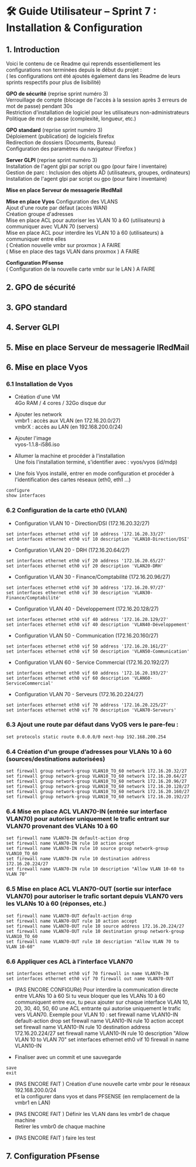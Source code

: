 # 🛠️ Guide Utilisateur – Sprint 7 : Installation & Configuration    

## 1. Introduction    
Voici le contenu de ce Readme qui reprends essentiellement les configurations non terminées depuis le début du projet :  
( les configurations ont été ajoutés également dans les Readme de leurs sprints respectifs pour plus de lisibilité)  

**GPO de sécurité** (reprise sprint numéro 3)   
Verrouillage de compte (blocage de l'accès à la session après 3 erreurs de mot de passe) pendant 30s   
Restriction d'installation de logiciel pour les utilisateurs non-administrateurs  
Politique de mot de passe (complexité, longueur, etc.)  

**GPO standard** (reprise sprint numéro 3)  
Déploiement (publication) de logiciels firefox  
Redirection de dossiers (Documents, Bureau)  
Configuration des paramètres du navigateur (Firefox )  

**Server GLPI** (reprise sprint numéro 3)  
Installation de l'agent glpi par script ou gpo (pour faire l inventaire)  
Gestion de parc : Inclusion des objets AD (utilisateurs, groupes, ordinateurs)  
Installation de l'agent glpi par script ou gpo (pour faire l inventaire)  

**Mise en place Serveur de messagerie IRedMail** 

**Mise en place Vyos** 
Configuration des VLANS  
Ajout d'une route par défaut (accès WAN)  
Création groupe d'adresses  
Mise en place ACL pour autoriser les VLAN 10 à 60 (utilisateurs) à communiquer avec VLAN 70 (servers)  
Mise en place ACL pour interdire les VLAN 10 à 60 (utilisateurs) à communiquer entre elles  
( Création nouvelle vmbr sur proxmox ) A FAIRE   
( Mise en place des tags VLAN dans proxmox ) A FAIRE  

**Configuration PFsense**  
( Configuration de la nouvelle carte vmbr sur le LAN ) A FAIRE  


## 2. GPO de sécurité  

## 3. GPO standard  

## 4. Server GLPI  

## 5. Mise en place Serveur de messagerie IRedMail  

## 6. Mise en place Vyos  

### 6.1 Installation de Vyos  
- Création d'une VM   
4Go RAM / 4 cores / 32Go disque dur  

- Ajouter les network  
vmbr1 : accès aux VLAN (en 172.16.20.0/27)  
vmbrX : accès au LAN (en 192.168.200.0/24)  

- Ajouter l'image  
vyos-1.1.8-i586.iso  

- Allumer la machine et procéder à l'installation  
Une fois l'installation terminé, s'identifier avec : vyos/vyos (id/mdp)  

- Une fois Vyos installé, entrer en mode configuration et procéder à l'identification des cartes réseaux (eth0, eth1 ...)  
``` vyos  
configure  
show interfaces    
```

### 6.2 Configuration de la carte eth0 (VLAN) 

- Configuration VLAN 10 - Direction/DSI (172.16.20.32/27)  
``` vyos  
set interfaces ethernet eth0 vif 10 address '172.16.20.33/27'  
set interfaces ethernet eth0 vif 10 description 'VLAN10-Direction/DSI'  
```   

- Configuration VLAN 20 - DRH (172.16.20.64/27)  
``` vyos  
set interfaces ethernet eth0 vif 20 address '172.16.20.65/27'  
set interfaces ethernet eth0 vif 20 description 'VLAN20-DRH'  
```  

- Configuration VLAN 30 - Finance/Comptabilité (172.16.20.96/27)   
``` vyos  
set interfaces ethernet eth0 vif 30 address '172.16.20.97/27'  
set interfaces ethernet eth0 vif 30 description 'VLAN30-Finance/Comptabilité'  
```  

- Configuration VLAN 40 - Développement (172.16.20.128/27)  
``` vyos  
set interfaces ethernet eth0 vif 40 address '172.16.20.129/27'  
set interfaces ethernet eth0 vif 40 description 'VLAN40-Développement'  
```  

- Configuration VLAN 50 - Communication (172.16.20.160/27)  
``` vyos  
set interfaces ethernet eth0 vif 50 address '172.16.20.161/27'  
set interfaces ethernet eth0 vif 50 description 'VLAN50-Communication'  
```  

- Configuration VLAN 60 - Service Commercial (172.16.20.192/27)  
``` vyos  
set interfaces ethernet eth0 vif 60 address '172.16.20.193/27'  
set interfaces ethernet eth0 vif 60 description 'VLAN60-ServiceCommercial'  
``` 

- Configuration VLAN 70 - Serveurs (172.16.20.224/27)  
``` vyos  
set interfaces ethernet eth0 vif 70 address '172.16.20.225/27'  
set interfaces ethernet eth0 vif 70 description 'VLAN70-Serveurs'  
``` 

### 6.3 Ajout une route par défaut dans VyOS vers le pare-feu :  
``` vyos  
set protocols static route 0.0.0.0/0 next-hop 192.168.200.254  
``` 

### 6.4 Création d'un groupe d’adresses pour VLANs 10 à 60 (sources/destinations autorisées)  
``` vyos  
set firewall group network-group VLAN10_TO_60 network 172.16.20.32/27  
set firewall group network-group VLAN10_TO_60 network 172.16.20.64/27  
set firewall group network-group VLAN10_TO_60 network 172.16.20.96/27  
set firewall group network-group VLAN10_TO_60 network 172.16.20.128/27  
set firewall group network-group VLAN10_TO_60 network 172.16.20.160/27  
set firewall group network-group VLAN10_TO_60 network 172.16.20.192/27  
``` 

### 6.4  Mise en place ACL VLAN70-IN (entrée sur interface VLAN70)  pour autoriser uniquement le trafic entrant sur VLAN70 provenant des VLANs 10 à 60  
``` vyos  
set firewall name VLAN70-IN default-action drop  
set firewall name VLAN70-IN rule 10 action accept  
set firewall name VLAN70-IN rule 10 source group network-group VLAN10_TO_60  
set firewall name VLAN70-IN rule 10 destination address 172.16.20.224/27  
set firewall name VLAN70-IN rule 10 description "Allow VLAN 10-60 to VLAN 70"  
```  

### 6.5 Mise en place ACL VLAN70-OUT (sortie sur interface VLAN70) pour autoriser le trafic sortant depuis VLAN70 vers les VLANs 10 à 60 (réponses, etc.)  
``` vyos  
set firewall name VLAN70-OUT default-action drop  
set firewall name VLAN70-OUT rule 10 action accept  
set firewall name VLAN70-OUT rule 10 source address 172.16.20.224/27  
set firewall name VLAN70-OUT rule 10 destination group network-group VLAN10_TO_60  
set firewall name VLAN70-OUT rule 10 description "Allow VLAN 70 to VLAN 10-60"  
```  

### 6.6  Appliquer ces ACL à l’interface VLAN70  
``` vyos  
set interfaces ethernet eth0 vif 70 firewall in name VLAN70-IN  
set interfaces ethernet eth0 vif 70 firewall out name VLAN70-OUT  
``` 


-  (PAS ENCORE CONFIGURé) Pour interdire la communication directe entre VLANs 10 à 60
Si tu veux bloquer que les VLANs 10 à 60 communiquent entre eux, tu peux ajouter sur chaque interface VLAN 10, 20, 30, 40, 50, 60 une ACL entrante qui autorise uniquement le trafic vers VLAN70.
Exemple pour VLAN 10 :
set firewall name VLAN10-IN default-action drop
set firewall name VLAN10-IN rule 10 action accept
set firewall name VLAN10-IN rule 10 destination address 172.16.20.224/27
set firewall name VLAN10-IN rule 10 description "Allow VLAN 10 to VLAN 70"
set interfaces ethernet eth0 vif 10 firewall in name VLAN10-IN

- Finaliser avec un commit et une sauvegarde  
```  commit  
save  
exit  
``` 

- (PAS ENCORE FAIT ) 
Création d'une nouvelle carte vmbr pour le réseaux 192.168.200.0/24  
et la configurer dans vyos et dans PFSENSE (en remplacement de la vmbr1 en LAN) 

- (PAS ENCORE FAIT ) 
Définir les VLAN dans les vmbr1 de chaque machine  
Retirer les vmbr0 de chaque machine  

- (PAS ENCORE FAIT ) 
faire les test 

## 7. Configuration PFsense  
